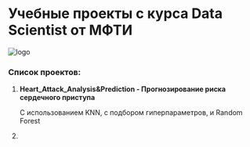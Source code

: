 # Учебные проекты с курса Data Scientist от МФТИ
![logo](https://t3.ftcdn.net/jpg/03/38/93/64/360_F_338936421_gRUJPx3lkUubis20MznfgAlDnQWVJ63p.jpg)


### Список проектов:
1. **Heart_Attack_Analysis&Prediction - Прогнозирование риска сердечного приступа**
   
   С использованием KNN, с подбором гиперпараметров, и Random Forest
3. 
